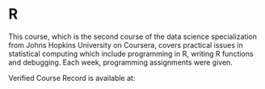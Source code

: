 # R
This course, which is the second course of the data science specialization from Johns Hopkins University on Coursera, covers practical issues in statistical computing which include programming in R, writing R functions and debugging. Each week, programming assignments were given.

Verified Course Record is available at: 
